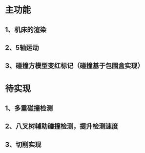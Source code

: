# 主功能

## 1、机床的渲染
## 2、5轴运动
## 3、碰撞方模型变红标记（碰撞基于包围盒实现）

# 待实现

## 1、多重碰撞检测
## 2、八叉树辅助碰撞检测，提升检测速度
## 3、切削实现
